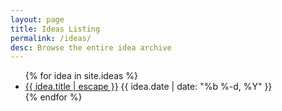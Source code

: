 ```yaml
---
layout: page
title: Ideas Listing
permalink: /ideas/
desc: Browse the entire idea archive
---
```

<ul class="idea-list">
{% for idea in site.ideas %}
    <li><a class="idea-link" href="{{ idea.url | prepend: site.baseurl }}">{{ idea.title | escape }}</a> <span class="pull-right">{{ idea.date | date: "%b %-d, %Y" }}</span></li>
{% endfor %}
</ul>